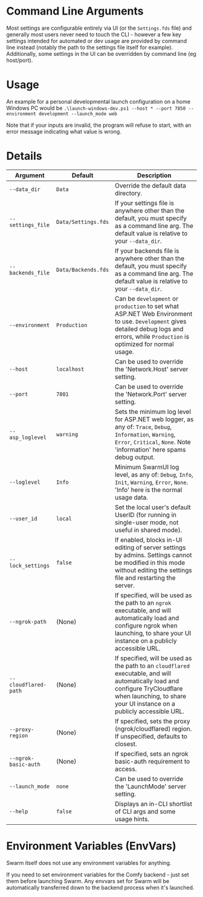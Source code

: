 # Command Line Arguments

Most settings are configurable entirely via UI (or the `Settings.fds` file) and generally most users never need to touch the CLI - however a few key settings intended for automated or dev usage are provided by command line instead (notably the path to the settings file itself for example). Additionally, some settings in the UI can be overridden by command line (eg host/port).

# Usage

An example for a personal developmental launch configuration on a home Windows PC would be `.\launch-windows-dev.ps1 --host * --port 7850 --environment development --launch_mode web`

Note that if your inputs are invalid, the program will refuse to start, with an error message indicating what value is wrong.

# Details

Argument | Default | Description
--- | --- | ---
`--data_dir` | `Data` | Override the default data directory.
`--settings_file` | `Data/Settings.fds` | If your settings file is anywhere other than the default, you must specify as a command line arg. The default value is relative to your `--data_dir`.
`--backends_file` | `Data/Backends.fds` | If your backends file is anywhere other than the default, you must specify as a command line arg. The default value is relative to your `--data_dir`.
`--environment` | `Production` | Can be `development` or `production` to set what ASP.NET Web Environment to use. `Development` gives detailed debug logs and errors, while `Production` is optimized for normal usage.
`--host` | `localhost` | Can be used to override the 'Network.Host' server setting.
`--port` | `7801` | Can be used to override the 'Network.Port' server setting.
`--asp_loglevel` | `warning` | Sets the minimum log level for ASP.NET web logger, as any of: `Trace`, `Debug`, `Information`, `Warning`, `Error`, `Critical`, `None`. Note 'information' here spams debug output.
`--loglevel` | `Info` | Minimum SwarmUI log level, as any of: `Debug`, `Info`, `Init`, `Warning`, `Error`, `None`. 'Info' here is the normal usage data.
`--user_id` | `local` | Set the local user's default UserID (for running in single-user mode, not useful in shared mode).
`--lock_settings` | `false` | If enabled, blocks in-UI editing of server settings by admins. Settings cannot be modified in this mode without editing the settings file and restarting the server.
`--ngrok-path` | (None) | If specified, will be used as the path to an `ngrok` executable, and will automatically load and configure ngrok when launching, to share your UI instance on a publicly accessible URL.
`--cloudflared-path` | (None) | If specified, will be used as the path to an `cloudflared` executable, and will automatically load and configure TryCloudflare when launching, to share your UI instance on a publicly accessible URL.
`--proxy-region` | (None) | If specified, sets the proxy (ngrok/cloudflared) region. If unspecified, defaults to closest.
`--ngrok-basic-auth` | (None) | If specified, sets an ngrok basic-auth requirement to access.
`--launch_mode` | `none` | Can be used to override the 'LaunchMode' server setting.
`--help` | `false` | Displays an in-CLI shortlist of CLI args and some usage hints.

# Environment Variables (EnvVars)

Swarm itself does not use any environment variables for anything.

If you need to set environment variables for the Comfy backend - just set them before launching Swarm. Any envvars set for Swarm will be automatically transferred down to the backend process when it's launched.
